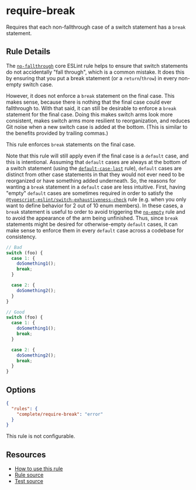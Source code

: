 # require-break

Requires that each non-fallthrough case of a switch statement has a `break` statement.

<!-- end auto-generated rule header -->

## Rule Details

The [`no-fallthrough`](https://eslint.org/docs/latest/rules/no-fallthrough) core ESLint rule helps to ensure that switch statements do not accidentally "fall through", which is a common mistake. It does this by ensuring that you put a break statement (or a `return`/`throw`) in every non-empty switch case.

However, it does not enforce a `break` statement on the final case. This makes sense, because there is nothing that the final case could ever fallthrough to. With that said, it can still be desirable to enforce a `break` statement for the final case. Doing this makes switch arms look more consistent, makes switch arms more resilient to reorganization, and reduces Git noise when a new switch case is added at the bottom. (This is similar to the benefits provided by trailing commas.)

This rule enforces `break` statements on the final case.

Note that this rule will still apply even if the final case is a `default` case, and this is intentional. Assuming that `default` cases are always at the bottom of a switch statement (using the [`default-case-last`](https://eslint.org/docs/latest/rules/default-case-last) rule), `default` cases are distinct from other case statements in that they would not ever need to be reorganized or have something added underneath. So, the reasons for wanting a `break` statement in a `default` case are less intuitive. First, having "empty" `default` cases are sometimes required in order to satisfy the [`@typescript-eslint/switch-exhaustiveness-check`](https://typescript-eslint.io/rules/switch-exhaustiveness-check/) rule (e.g. when you only want to define behavior for 2 out of 10 enum members). In these cases, a `break` statement is useful to order to avoid triggering the [`no-empty`](https://eslint.org/docs/rules/no-empty) rule and to avoid the appearance of the arm being unfinished. Thus, since `break` statements might be desired for otherwise-empty `default` cases, it can make sense to enforce them in every `default` case across a codebase for consistency.

```ts
// Bad
switch (foo) {
  case 1: {
    doSomething1();
    break;
  }

  case 2: {
    doSomething2();
  }
}

// Good
switch (foo) {
  case 1: {
    doSomething1();
    break;
  }

  case 2: {
    doSomething2();
    break;
  }
}
```

## Options

```json
{
  "rules": {
    "complete/require-break": "error"
  }
}
```

This rule is not configurable.

## Resources

- [How to use this rule](https://complete-ts.github.io/eslint-plugin-complete)
- [Rule source](https://github.com/complete-ts/complete/blob/main/packages/eslint-plugin-complete/src/rules/require-break.ts)
- [Test source](https://github.com/complete-ts/complete/blob/main/packages/eslint-plugin-complete/tests/rules/require-break.test.ts)
